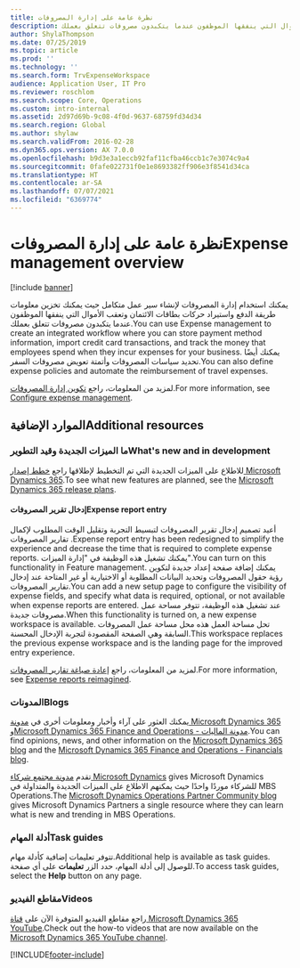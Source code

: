 ```yaml
---
title: نظرة عامة على إدارة المصروفات
description: يقدم هذا الموضوع معلومات عامة حول إدارة المصروفات وارتباطات إلى موارد إضافية. يمكنك استخدام إدارة المصروفات لإنشاء سير عمل متكامل حيث يمكنك تخزين معلومات طريقة الدفع واستيراد حركات بطاقات الائتمان وتعقب الأموال التي ينفقها الموظفون عندما يتكبدون مصروفات تتعلق بعملك.
author: ShylaThompson
ms.date: 07/25/2019
ms.topic: article
ms.prod: ''
ms.technology: ''
ms.search.form: TrvExpenseWorkspace
audience: Application User, IT Pro
ms.reviewer: roschlom
ms.search.scope: Core, Operations
ms.custom: intro-internal
ms.assetid: 2d97d69b-9c08-4f0d-9637-68759fd34d34
ms.search.region: Global
ms.author: shylaw
ms.search.validFrom: 2016-02-28
ms.dyn365.ops.version: AX 7.0.0
ms.openlocfilehash: b9d3e3a1eccb92faf11cfba46ccb1c7e3074c9a4
ms.sourcegitcommit: 0fafe022731f0e1e8693382ff906e3f8541d34ca
ms.translationtype: HT
ms.contentlocale: ar-SA
ms.lasthandoff: 07/07/2021
ms.locfileid: "6369774"
---
```

# <a name="expense-management-overview"></a><span data-ttu-id="d7dde-104">نظرة عامة على إدارة المصروفات</span><span class="sxs-lookup"><span data-stu-id="d7dde-104">Expense management overview</span></span>

[!include [banner](../includes/banner.md)]

<span data-ttu-id="d7dde-105">يمكنك استخدام إدارة المصروفات لإنشاء سير عمل متكامل حيث يمكنك تخزين معلومات طريقة الدفع واستيراد حركات بطاقات الائتمان وتعقب الأموال التي ينفقها الموظفون عندما يتكبدون مصروفات تتعلق بعملك.</span><span class="sxs-lookup"><span data-stu-id="d7dde-105">You can use Expense management to create an integrated workflow where you can store payment method information, import credit card transactions, and track the money that employees spend when they incur expenses for your business.</span></span> <span data-ttu-id="d7dde-106">يمكنك أيضًا تحديد سياسات المصروفات وأتمتة تعويض مصروفات السفر.</span><span class="sxs-lookup"><span data-stu-id="d7dde-106">You can also define expense policies and automate the reimbursement of travel expenses.</span></span>

<span data-ttu-id="d7dde-107">لمزيد من المعلومات، راجع [تكوين إدارة المصروفات](plan-expense-management.md).</span><span class="sxs-lookup"><span data-stu-id="d7dde-107">For more information, see [Configure expense management](plan-expense-management.md).</span></span>

## <a name="additional-resources"></a><span data-ttu-id="d7dde-108">الموارد الإضافية</span><span class="sxs-lookup"><span data-stu-id="d7dde-108">Additional resources</span></span>

### <a name="whats-new-and-in-development"></a><span data-ttu-id="d7dde-109">ما الميزات الجديدة وقيد التطوير</span><span class="sxs-lookup"><span data-stu-id="d7dde-109">What's new and in development</span></span>

<span data-ttu-id="d7dde-110">للاطلاع على الميزات الجديدة التي تم التخطيط لإطلاقها راجع [خطط إصدار Microsoft Dynamics 365](/dynamics365/release-plans/).</span><span class="sxs-lookup"><span data-stu-id="d7dde-110">To see what new features are planned, see the [Microsoft Dynamics 365 release plans](/dynamics365/release-plans/).</span></span>

#### <a name="expense-report-entry"></a><span data-ttu-id="d7dde-111">إدخال تقرير المصروفات</span><span class="sxs-lookup"><span data-stu-id="d7dde-111">Expense report entry</span></span>

<span data-ttu-id="d7dde-112">أعيد تصميم إدخال تقرير المصروفات لتبسيط التجربة وتقليل الوقت المطلوب لإكمال تقارير المصروفات .</span><span class="sxs-lookup"><span data-stu-id="d7dde-112">Expense report entry has been redesigned to simplify the experience and decrease the time that is required to complete expense reports.</span></span> <span data-ttu-id="d7dde-113">يمكنك تشغيل هذه الوظيفة في "إدارة الميزات".</span><span class="sxs-lookup"><span data-stu-id="d7dde-113">You can turn on this functionality in Feature management.</span></span> <span data-ttu-id="d7dde-114">يمكنك إضافة صفحة إعداد جديدة لتكوين رؤية حقول المصروفات وتحديد البيانات المطلوبة أو الاختيارية أو غير المتاحة عند إدخال تقارير المصروفات.</span><span class="sxs-lookup"><span data-stu-id="d7dde-114">You can add a new setup page to configure the visibility of expense fields, and specify what data is required, optional, or not available when expense reports are entered.</span></span> <span data-ttu-id="d7dde-115">عند تشغيل هذه الوظيفة، تتوفر مساحة عمل مصروفات جديدة.</span><span class="sxs-lookup"><span data-stu-id="d7dde-115">When this functionality is turned on, a new expense workspace is available.</span></span> <span data-ttu-id="d7dde-116">تحل مساحة العمل هذه محل مساحة عمل المصروفات السابقة وهي الصفحة المقصودة لتجربة الإدخال المحسنة.</span><span class="sxs-lookup"><span data-stu-id="d7dde-116">This workspace replaces the previous expense workspace and is the landing page for the improved entry experience.</span></span>

<span data-ttu-id="d7dde-117">لمزيد من المعلومات، راجع [إعادة صياغة تقارير المصروفات‬](ExpenseWorkspaceNew.md).</span><span class="sxs-lookup"><span data-stu-id="d7dde-117">For more information, see [Expense reports reimagined](ExpenseWorkspaceNew.md).</span></span>

### <a name="blogs"></a><span data-ttu-id="d7dde-118">المدونات</span><span class="sxs-lookup"><span data-stu-id="d7dde-118">Blogs</span></span>

<span data-ttu-id="d7dde-119">يمكنك العثور على آراء وأخبار ومعلومات أخرى في [مدونة Microsoft Dynamics 365](https://community.dynamics.com/b/msftdynamicsblog?c=Enterprise) و[Microsoft Dynamics 365 Finance and Operations - مدونة الماليات](https://community.dynamics.com/365/financeandoperations/b/financials).</span><span class="sxs-lookup"><span data-stu-id="d7dde-119">You can find opinions, news, and other information on the [Microsoft Dynamics 365 blog](https://community.dynamics.com/b/msftdynamicsblog?c=Enterprise) and the [Microsoft Dynamics 365 Finance and Operations - Financials blog](https://community.dynamics.com/365/financeandoperations/b/financials).</span></span>

<span data-ttu-id="d7dde-120">تقدم [مدونة مجتمع شركاء Microsoft Dynamics](https://community.dynamics.com/partner/b/operationspartnercommunityblog) gives Microsoft Dynamics للشركاء موردًا واحدًا حيث يمكنهم الاطلاع على الميزات الجديدة والمتداولة في MBS Operations.</span><span class="sxs-lookup"><span data-stu-id="d7dde-120">The [Microsoft Dynamics Operations Partner Community blog](https://community.dynamics.com/partner/b/operationspartnercommunityblog) gives Microsoft Dynamics Partners a single resource where they can learn what is new and trending in MBS Operations.</span></span>

### <a name="task-guides"></a><span data-ttu-id="d7dde-121">أدلة المهام</span><span class="sxs-lookup"><span data-stu-id="d7dde-121">Task guides</span></span>

<span data-ttu-id="d7dde-122">تتوفر تعليمات إضافية كأدلة مهام.</span><span class="sxs-lookup"><span data-stu-id="d7dde-122">Additional help is available as task guides.</span></span> <span data-ttu-id="d7dde-123">للوصول إلى أدلة المهام، حدد الزر **تعليمات** على أي صفحة.</span><span class="sxs-lookup"><span data-stu-id="d7dde-123">To access task guides, select the **Help** button on any page.</span></span>

### <a name="videos"></a><span data-ttu-id="d7dde-124">مقاطع الفيديو</span><span class="sxs-lookup"><span data-stu-id="d7dde-124">Videos</span></span>

<span data-ttu-id="d7dde-125">راجع مقاطع الفيديو المتوفرة الآن على [قناة Microsoft Dynamics 365 YouTube](https://www.youtube.com/channel/UCJGCg4rB3QSs8y_1FquelBQ).</span><span class="sxs-lookup"><span data-stu-id="d7dde-125">Check out the how-to videos that are now available on the [Microsoft Dynamics 365 YouTube channel](https://www.youtube.com/channel/UCJGCg4rB3QSs8y_1FquelBQ).</span></span>


[!INCLUDE[footer-include](../includes/footer-banner.md)]